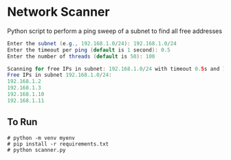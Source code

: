 # Network Scanner
Python script to perform a ping sweep of a subnet to find all free addresses

```java
Enter the subnet (e.g., 192.168.1.0/24): 192.168.1.0/24
Enter the timeout per ping (default is 1 second): 0.5
Enter the number of threads (default is 50): 100
```

```java
Scanning for free IPs in subnet: 192.168.1.0/24 with timeout 0.5s and 100 threads.
Free IPs in subnet 192.168.1.0/24:
192.168.1.2
192.168.1.3
192.168.1.10
192.168.1.11
```

## To Run
```shell
# python -m venv myenv
# pip install -r requirements.txt
# python scanner.py
```

